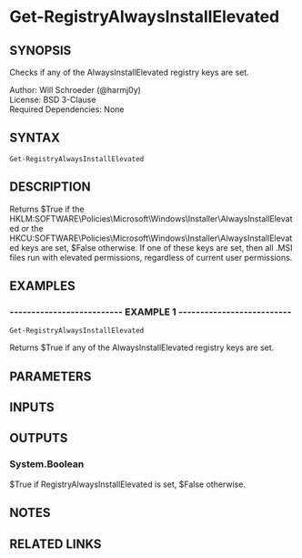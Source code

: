 # Get-RegistryAlwaysInstallElevated

## SYNOPSIS
Checks if any of the AlwaysInstallElevated registry keys are set.

Author: Will Schroeder (@harmj0y)  
License: BSD 3-Clause  
Required Dependencies: None

## SYNTAX

```
Get-RegistryAlwaysInstallElevated
```

## DESCRIPTION
Returns $True if the HKLM:SOFTWARE\Policies\Microsoft\Windows\Installer\AlwaysInstallElevated
or the HKCU:SOFTWARE\Policies\Microsoft\Windows\Installer\AlwaysInstallElevated keys
are set, $False otherwise.
If one of these keys are set, then all .MSI files run with
elevated permissions, regardless of current user permissions.

## EXAMPLES

### -------------------------- EXAMPLE 1 --------------------------
```
Get-RegistryAlwaysInstallElevated
```

Returns $True if any of the AlwaysInstallElevated registry keys are set.

## PARAMETERS

## INPUTS

## OUTPUTS

### System.Boolean

$True if RegistryAlwaysInstallElevated is set, $False otherwise.

## NOTES

## RELATED LINKS


